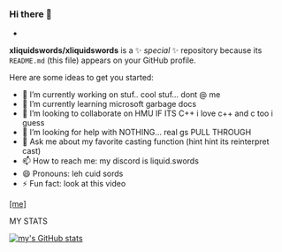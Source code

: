 ### Hi there 👋

-
**xliquidswords/xliquidswords** is a ✨ _special_ ✨ repository because its `README.md` (this file) appears on your GitHub profile.

Here are some ideas to get you started:

- 🔭 I’m currently working on stuf.. cool stuf... dont @ me
- 🌱 I’m currently learning microsoft garbage docs
- 👯 I’m looking to collaborate on HMU IF ITS C++ i love c++ and c too i guess
- 🤔 I’m looking for help with NOTHING... real gs PULL THROUGH
- 💬 Ask me about my favorite casting function (hint hint its reinterpret cast)
- 📫 How to reach me: my discord is liquid.swords 
- 😄 Pronouns: leh cuid sords
- ⚡ Fun fact: look at this video


[[me]](https://user-images.githubusercontent.com/87926956/129432790-428002a6-fec1-4caa-93b5-e6e8564c9d1d.mp4)

MY STATS

[![my's GitHub stats](https://github-readme-stats.vercel.app/api?username=xliquidswords)](https://github.com/anuraghazra/github-readme-stats)
